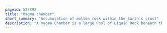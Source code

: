 ```yaml
---
pageid: 527892
title: "Magma chamber"
short_summary: "Accumulation of molten rock within the Earth's crust"
description: "A magma Chamber is a large Pool of Liquid Rock beneath the Surface of Earth. The Molten Rock or Magma in such a Chamber is less dense than the surrounding Country Rock this produces buoyant Forces that tend to drive the Magma Upward. If the Magma finds a Path to the Surface, then the Result will be a volcanic Eruption ; consequently, many Volcanoes are situated over Magma Chambers. These Chambers are hard to detect deep within the Earth, and therefore most of those known are close to the Surface, commonly between 1 Km and 10 Km down."
---
```


